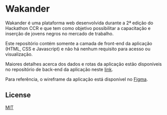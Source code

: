 # Wakander

Wakander é uma plataforma web desenvolvida durante a 2ª edição do Hackathon CCR e que tem como objetivo possibilitar a capacitação e inserção de jovens negros no mercado de trabalho.

Este repositório contém somente a camada de front-end da aplicação (HTML, CSS e Javascript) e não há nenhum requisito para acesso ou visualização.

Maiores detalhes acerca dos dados e rotas da aplicação estão disponíveis no repositório de back-end da aplicação neste [link](https://github.com/NormanFrieman/wakander_backend).

Para referência, o wireframe da aplicação está disponível no [Figma](https://www.figma.com/file/1JMkxFVrSn9zw65RKpnRoh/Wakander). 

## License
[MIT](https://choosealicense.com/licenses/mit/)